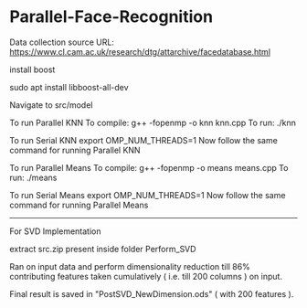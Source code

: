 # Parallel-Face-Recognition

Data collection source URL: https://www.cl.cam.ac.uk/research/dtg/attarchive/facedatabase.html

install boost

sudo apt install libboost-all-dev


Navigate to
src/model

To run Parallel KNN
To compile: g++ -fopenmp -o knn knn.cpp
To run: ./knn

To run Serial KNN
export OMP_NUM_THREADS=1
Now follow the same command for running Parallel KNN


To run Parallel Means
To compile: g++ -fopenmp -o means means.cpp
To run: ./means

To run Serial Means
export OMP_NUM_THREADS=1
Now follow the same command for running Parallel Means


-------
For SVD Implementation 

extract src.zip present inside folder Perform_SVD

Ran on input data and perform dimensionality reduction till 86% contributing features taken cumulatively ( i.e. till 200 columns ) on input.

Final result is saved in "PostSVD_NewDimension.ods" ( with 200 features ).


